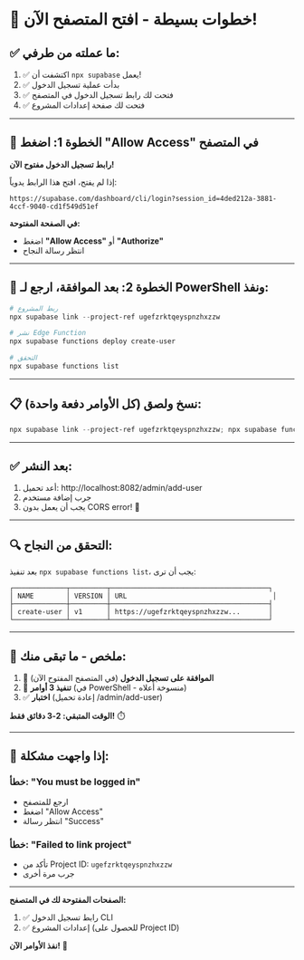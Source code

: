 # 🎯 خطوات بسيطة - افتح المتصفح الآن!

## ✅ ما عملته من طرفي:

1. ✅ اكتشفت أن `npx supabase` يعمل!
2. ✅ بدأت عملية تسجيل الدخول
3. ✅ فتحت لك رابط تسجيل الدخول في المتصفح
4. ✅ فتحت لك صفحة إعدادات المشروع

---

## 🔐 الخطوة 1: اضغط "Allow Access" في المتصفح

**رابط تسجيل الدخول مفتوح الآن!**

إذا لم يفتح، افتح هذا الرابط يدوياً:
```
https://supabase.com/dashboard/cli/login?session_id=4ded212a-3881-4ccf-9040-cd1f549d51ef
```

**في الصفحة المفتوحة:**
- اضغط **"Allow Access"** أو **"Authorize"**
- انتظر رسالة النجاح

---

## 🚀 الخطوة 2: بعد الموافقة، ارجع لـ PowerShell ونفذ:

```powershell
# ربط المشروع
npx supabase link --project-ref ugefzrktqeyspnzhxzzw

# نشر Edge Function
npx supabase functions deploy create-user

# التحقق
npx supabase functions list
```

---

## 📋 نسخ ولصق (كل الأوامر دفعة واحدة):

```powershell
npx supabase link --project-ref ugefzrktqeyspnzhxzzw; npx supabase functions deploy create-user; npx supabase functions list
```

---

## ✅ بعد النشر:

1. أعد تحميل: http://localhost:8082/admin/add-user
2. جرب إضافة مستخدم
3. يجب أن يعمل بدون CORS error! 🎉

---

## 🔍 التحقق من النجاح:

بعد تنفيذ `npx supabase functions list`، يجب أن ترى:

```
┌─────────────┬─────────┬───────────────────────────────────────┐
│ NAME        │ VERSION │ URL                                    │
├─────────────┼─────────┼───────────────────────────────────────┤
│ create-user │ v1      │ https://ugefzrktqeyspnzhxzzw...       │
└─────────────┴─────────┴───────────────────────────────────────┘
```

---

## 🎯 ملخص - ما تبقى منك:

1. 🔐 **الموافقة على تسجيل الدخول** (في المتصفح المفتوح الآن)
2. 🚀 **تنفيذ 3 أوامر** (في PowerShell - منسوخة أعلاه)
3. ✅ **اختبار** (إعادة تحميل /admin/add-user)

**الوقت المتبقي: 2-3 دقائق فقط!** ⏱️

---

## 📌 إذا واجهت مشكلة:

### خطأ: "You must be logged in"
- ارجع للمتصفح
- اضغط "Allow Access"
- انتظر رسالة "Success"

### خطأ: "Failed to link project"
- تأكد من Project ID: `ugefzrktqeyspnzhxzzw`
- جرب مرة أخرى

---

**الصفحات المفتوحة لك في المتصفح:**
1. ✅ رابط تسجيل الدخول CLI
2. ✅ إعدادات المشروع (للحصول على Project ID)

**نفذ الأوامر الآن!** 🚀
